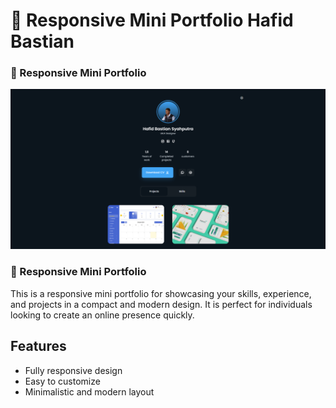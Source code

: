 # 💼 Responsive Mini Portfolio Hafid Bastian
### 💼 Responsive Mini Portfolio

![Mini CV](./mini-cv.png)

### 💼 Responsive Mini Portfolio

This is a responsive mini portfolio for showcasing your skills, experience, and projects in a compact and modern design. It is perfect for individuals looking to create an online presence quickly.

## Features
- Fully responsive design
- Easy to customize
- Minimalistic and modern layout
